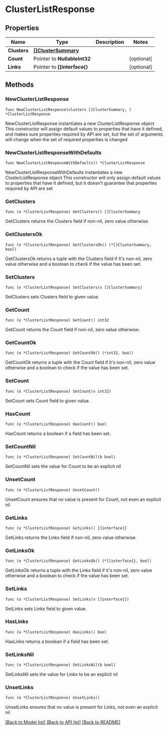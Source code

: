 # ClusterListResponse

## Properties

Name | Type | Description | Notes
------------ | ------------- | ------------- | -------------
**Clusters** | [**[]ClusterSummary**](ClusterSummary.md) |  | 
**Count** | Pointer to **NullableInt32** |  | [optional] 
**Links** | Pointer to **[]interface{}** |  | [optional] 

## Methods

### NewClusterListResponse

`func NewClusterListResponse(clusters []ClusterSummary, ) *ClusterListResponse`

NewClusterListResponse instantiates a new ClusterListResponse object
This constructor will assign default values to properties that have it defined,
and makes sure properties required by API are set, but the set of arguments
will change when the set of required properties is changed

### NewClusterListResponseWithDefaults

`func NewClusterListResponseWithDefaults() *ClusterListResponse`

NewClusterListResponseWithDefaults instantiates a new ClusterListResponse object
This constructor will only assign default values to properties that have it defined,
but it doesn't guarantee that properties required by API are set

### GetClusters

`func (o *ClusterListResponse) GetClusters() []ClusterSummary`

GetClusters returns the Clusters field if non-nil, zero value otherwise.

### GetClustersOk

`func (o *ClusterListResponse) GetClustersOk() (*[]ClusterSummary, bool)`

GetClustersOk returns a tuple with the Clusters field if it's non-nil, zero value otherwise
and a boolean to check if the value has been set.

### SetClusters

`func (o *ClusterListResponse) SetClusters(v []ClusterSummary)`

SetClusters sets Clusters field to given value.


### GetCount

`func (o *ClusterListResponse) GetCount() int32`

GetCount returns the Count field if non-nil, zero value otherwise.

### GetCountOk

`func (o *ClusterListResponse) GetCountOk() (*int32, bool)`

GetCountOk returns a tuple with the Count field if it's non-nil, zero value otherwise
and a boolean to check if the value has been set.

### SetCount

`func (o *ClusterListResponse) SetCount(v int32)`

SetCount sets Count field to given value.

### HasCount

`func (o *ClusterListResponse) HasCount() bool`

HasCount returns a boolean if a field has been set.

### SetCountNil

`func (o *ClusterListResponse) SetCountNil(b bool)`

 SetCountNil sets the value for Count to be an explicit nil

### UnsetCount
`func (o *ClusterListResponse) UnsetCount()`

UnsetCount ensures that no value is present for Count, not even an explicit nil
### GetLinks

`func (o *ClusterListResponse) GetLinks() []interface{}`

GetLinks returns the Links field if non-nil, zero value otherwise.

### GetLinksOk

`func (o *ClusterListResponse) GetLinksOk() (*[]interface{}, bool)`

GetLinksOk returns a tuple with the Links field if it's non-nil, zero value otherwise
and a boolean to check if the value has been set.

### SetLinks

`func (o *ClusterListResponse) SetLinks(v []interface{})`

SetLinks sets Links field to given value.

### HasLinks

`func (o *ClusterListResponse) HasLinks() bool`

HasLinks returns a boolean if a field has been set.

### SetLinksNil

`func (o *ClusterListResponse) SetLinksNil(b bool)`

 SetLinksNil sets the value for Links to be an explicit nil

### UnsetLinks
`func (o *ClusterListResponse) UnsetLinks()`

UnsetLinks ensures that no value is present for Links, not even an explicit nil

[[Back to Model list]](../README.md#documentation-for-models) [[Back to API list]](../README.md#documentation-for-api-endpoints) [[Back to README]](../README.md)


